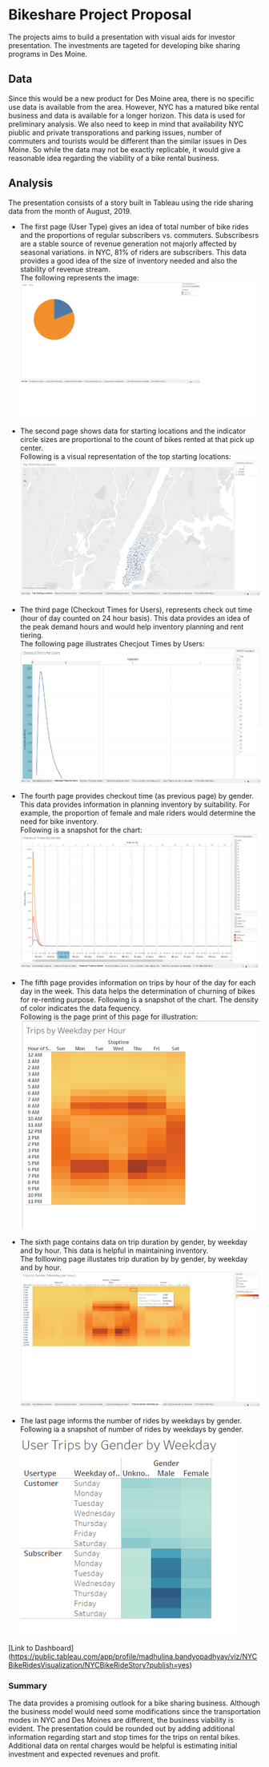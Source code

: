 # Bikeshare Project Proposal
The projects aims to build a presentation with visual aids for investor presentation. The investments are tageted for developing bike sharing programs in Des Moine.
## Data
Since this would be a new product for Des Moine area, there is no specific use data is available from the area. However, NYC has a matured bike rental business and data is available for a longer horizon. This data is used for preliminary analysis. We also need to keep in mind that availability NYC piublic and private transporations and parking issues, number of commuters and tourists would be different than the similar issues in Des Moine. So while the data may not be exactly replicable, it would give a reasonable idea regarding the viability of a bike rental business.
## Analysis
The presentation consists of a story built in Tableau using the ride sharing data from the month of August, 2019. </br>
* The first page (User Type) gives an idea of total number of bike rides and the proportions of regular subscribers vs. commuters. Subscribesrs are a stable source of revenue generation not majorly affected by seasonal variations. in NYC, 81% of riders are subscribers. This data provides a good idea of the size of inventory needed and also the stability of revenue stream. </br>
The following represents the image: </br>
![User Type by subscription](https://github.com/mbandyo/bikesharing/blob/main/Resources/User%20Type.png)</br>
* The second page shows data for starting locations and the indicator circle sizes are proportional to the count of bikes rented at that pick up center. </br>
 Following is a visual representation of the top starting locations: </br>
![Top Starting Locations](https://github.com/mbandyo/bikesharing/blob/main/Resources/Top%20Starting%20Locations.png)
* The third page (Checkout Times for Users), represents check out time (hour of day counted on 24 hour basis). This data provides an idea of the peak demand hours and would help inventory planning and rent tiering.</br>
The following page illustrates Checjout Times by Users:
![Checkout Times by Users](https://github.com/mbandyo/bikesharing/blob/main/Resources/Checkout%20Times%20for%20Users.png)
* The fourth page provides checkout time (as previous page) by gender. This data provides information in planning inventory by suitability. For example, the proportion of female and male riders would determine the need for bike inventory.</br>
Following is a snapshot for the chart: </br>
![Checkout Times by Grnder](https://github.com/mbandyo/bikesharing/blob/main/Resources/Checkout%20Times%20by%20Gender.png)
* The fifth page provides information on trips by hour of the day for each day in the week. This data helps the determination of churning of bikes for re-renting purpose. Following is a snapshot of the chart. The density of color indicates the data fequency.</br>
Following is the page print of this page for illustration: </br>
![Bike Trips by Hour for Weekday](https://github.com/mbandyo/bikesharing/blob/main/Resources/Bike%20Trips%20by%20Weekday%20per%20Hour.png)

* The sixth page contains data on trip duration by gender, by weekday and by hour. This data is helpful in maintaining inventory.</br>
The folllowing page illustates trip duration by by gender, by weekday and by hour.</br>
![Trips by Gender (Weekday per Hour](https://github.com/mbandyo/bikesharing/blob/main/Resources/Checkout%20Times%20by%20Gender(Weekday%20per%20Hour).png)
* The last page informs the number of rides by weekdays by gender.</br>
Following ia a snapshot of number of rides by weekdays by gender.</br>
![User Trips by Gender by Weekday](https://github.com/mbandyo/bikesharing/blob/main/Resources/User%20Trips%20by%20Gender%20by%20Weekday.png)

[Link to Dashboard] (https://public.tableau.com/app/profile/madhulina.bandyopadhyay/viz/NYCBikeRidesVisualization/NYCBikeRideStory?publish=yes)

### Summary
The data provides a promising outlook for a bike sharing business. Although the business model would need some modifications since the transportation modes in NYC and Des Moines are different, the business viability is evident. The presentation could be rounded out by adding additional information regarding start and stop times for the trips on rental bikes.
Additional data on rental charges would be helpful is estimating initial investment and expected revenues and profit.

